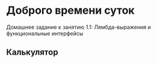 # Доброго времени суток
Домашнее задание к занятию 1.1: Лямбда-выражения и функциональные интерфейсы
## Калькулятор
